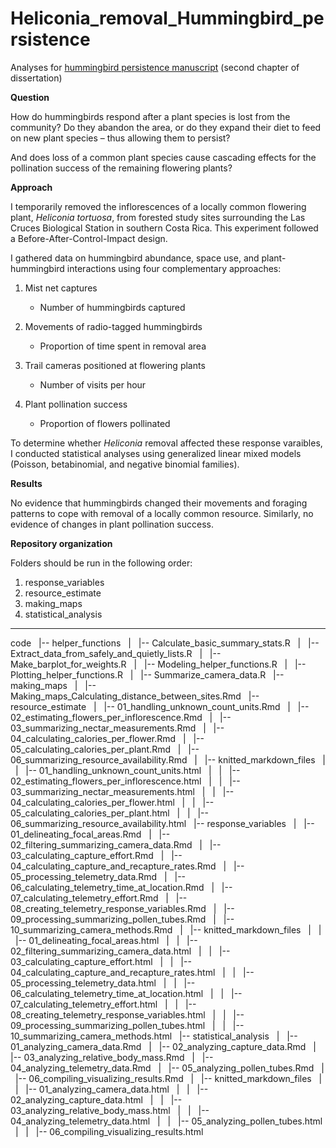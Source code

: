 # Heliconia_removal_Hummingbird_persistence

Analyses for [hummingbird persistence manuscript](https://www.biorxiv.org/content/10.1101/2022.02.24.481682v2) (second chapter of dissertation)

**Question** 

How do hummingbirds respond after a plant species is lost from the community? Do they abandon the area, or do they expand their diet to feed on new plant species – thus allowing them to persist? 

And does loss of a common plant species cause cascading effects for the pollination success of the remaining flowering plants?

**Approach**

I temporarily removed the inflorescences of a locally common flowering plant, *Heliconia tortuosa*, from forested study sites surrounding the Las Cruces Biological Station in southern Costa Rica. This experiment followed a Before-After-Control-Impact design.

I gathered data on hummingbird abundance, space use, and plant-hummingbird interactions using four complementary approaches:

1.	Mist net captures
    -	Number of hummingbirds captured

2.	Movements of radio-tagged hummingbirds
    -	Proportion of time spent in removal area

3.	Trail cameras positioned at flowering plants
    -	Number of visits per hour

4.	Plant pollination success
    -	Proportion of flowers pollinated

To determine whether *Heliconia* removal affected these response varaibles, I conducted statistical analyses using generalized linear mixed models (Poisson, betabinomial, and negative binomial families).

**Results**

No evidence that hummingbirds changed their movements and foraging patterns to cope with removal of a locally common resource. Similarly, no evidence of changes in plant pollination success.

**Repository organization**

Folders should be run in the following order:

1. response_variables
2. resource_estimate
3. making_maps
4. statistical_analysis

--------------------

code
   |-- helper_functions
   |   |-- Calculate_basic_summary_stats.R
   |   |-- Extract_data_from_safely_and_quietly_lists.R
   |   |-- Make_barplot_for_weights.R
   |   |-- Modeling_helper_functions.R
   |   |-- Plotting_helper_functions.R
   |   |-- Summarize_camera_data.R
   |-- making_maps
   |   |-- Making_maps_Calculating_distance_between_sites.Rmd
   |-- resource_estimate
   |   |-- 01_handling_unknown_count_units.Rmd
   |   |-- 02_estimating_flowers_per_inflorescence.Rmd
   |   |-- 03_summarizing_nectar_measurements.Rmd
   |   |-- 04_calculating_calories_per_flower.Rmd
   |   |-- 05_calculating_calories_per_plant.Rmd
   |   |-- 06_summarizing_resource_availability.Rmd
   |   |-- knitted_markdown_files
   |   |   |-- 01_handling_unknown_count_units.html
   |   |   |-- 02_estimating_flowers_per_inflorescence.html
   |   |   |-- 03_summarizing_nectar_measurements.html
   |   |   |-- 04_calculating_calories_per_flower.html
   |   |   |-- 05_calculating_calories_per_plant.html
   |   |   |-- 06_summarizing_resource_availability.html
   |-- response_variables
   |   |-- 01_delineating_focal_areas.Rmd
   |   |-- 02_filtering_summarizing_camera_data.Rmd
   |   |-- 03_calculating_capture_effort.Rmd
   |   |-- 04_calculating_capture_and_recapture_rates.Rmd
   |   |-- 05_processing_telemetry_data.Rmd
   |   |-- 06_calculating_telemetry_time_at_location.Rmd
   |   |-- 07_calculating_telemetry_effort.Rmd
   |   |-- 08_creating_telemetry_response_variables.Rmd
   |   |-- 09_processing_summarizing_pollen_tubes.Rmd
   |   |-- 10_summarizing_camera_methods.Rmd
   |   |-- knitted_markdown_files
   |   |   |-- 01_delineating_focal_areas.html
   |   |   |-- 02_filtering_summarizing_camera_data.html
   |   |   |-- 03_calculating_capture_effort.html
   |   |   |-- 04_calculating_capture_and_recapture_rates.html
   |   |   |-- 05_processing_telemetry_data.html
   |   |   |-- 06_calculating_telemetry_time_at_location.html
   |   |   |-- 07_calculating_telemetry_effort.html
   |   |   |-- 08_creating_telemetry_response_variables.html
   |   |   |-- 09_processing_summarizing_pollen_tubes.html
   |   |   |-- 10_summarizing_camera_methods.html
   |-- statistical_analysis
   |   |-- 01_analyzing_camera_data.Rmd
   |   |-- 02_analyzing_capture_data.Rmd
   |   |-- 03_analyzing_relative_body_mass.Rmd
   |   |-- 04_analyzing_telemetry_data.Rmd
   |   |-- 05_analyzing_pollen_tubes.Rmd
   |   |-- 06_compiling_visualizing_results.Rmd
   |   |-- knitted_markdown_files
   |   |   |-- 01_analyzing_camera_data.html
   |   |   |-- 02_analyzing_capture_data.html
   |   |   |-- 03_analyzing_relative_body_mass.html
   |   |   |-- 04_analyzing_telemetry_data.html
   |   |   |-- 05_analyzing_pollen_tubes.html
   |   |   |-- 06_compiling_visualizing_results.html
   
  
